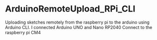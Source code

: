 # ArduinoRemoteUpload_RPi_CLI
Uploading sketches remotely from the raspberry pi to the arduino using Arduino CLI. I connected Arduino UNO and Nano RP2040 Connect to the raspberry pi CM4
